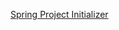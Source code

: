 [Spring Project Initializer](https://start.spring.io/#!type=maven-project&language=java&platformVersion=3.5.5&packaging=jar&jvmVersion=24&groupId=com.example&artifactId=Basic-SpringBoot-MongoDB&name=Basic-SpringBoot-MongoDB&description=SpringBoot%20MongoDB%20Template&packageName=com.example.Basic-SpringBoot-MongoDB&dependencies=web,lombok,devtools,data-mongodb)
